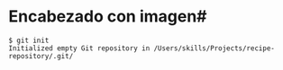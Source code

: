 # Encabezado con imagen#
```
$ git init
Initialized empty Git repository in /Users/skills/Projects/recipe-repository/.git/
```
